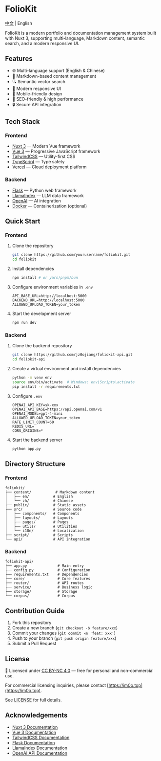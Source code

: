 # FolioKit

[中文](./README_zh.md) | English

FolioKit is a modern portfolio and documentation management system built with Nuxt 3, supporting multi-language, Markdown content, semantic search, and a modern responsive UI.

## Features

- 🌐 Multi-language support (English & Chinese)
- 📝 Markdown-based content management
- 🔍 Semantic vector search
- 🎨 Modern responsive UI
- 📱 Mobile-friendly design
- 🚀 SEO-friendly & high performance
- 🔒 Secure API integration

## Tech Stack

### Frontend
- [Nuxt 3](https://nuxt.com/) — Modern Vue framework
- [Vue 3](https://vuejs.org/) — Progressive JavaScript framework
- [TailwindCSS](https://tailwindcss.com/) — Utility-first CSS
- [TypeScript](https://www.typescriptlang.org/) — Type safety
- [Vercel](https://vercel.com/) — Cloud deployment platform

### Backend
- [Flask](https://flask.palletsprojects.com/) — Python web framework
- [LlamaIndex](https://www.llamaindex.ai/) — LLM data framework
- [OpenAI](https://openai.com/) — AI integration
- [Docker](https://www.docker.com/) — Containerization (optional)

## Quick Start

### Frontend
1. Clone the repository
   ```bash
   git clone https://github.com/yourusername/foliokit.git
   cd foliokit
   ```
2. Install dependencies
   ```bash
   npm install # or yarn/pnpm/bun
   ```
3. Configure environment variables in `.env`
   ```env
   API_BASE_URL=http://localhost:5000
   BACKEND_URL=http://localhost:5000
   ALLOWED_UPLOAD_TOKEN=your_token
   ```
4. Start the development server
   ```bash
   npm run dev
   ```

### Backend
1. Clone the backend repository
   ```bash
   git clone https://github.com/jz0ojiang/foliokit-api.git
   cd foliokit-api
   ```
2. Create a virtual environment and install dependencies
   ```bash
   python -m venv env
   source env/bin/activate  # Windows: env\Scripts\activate
   pip install -r requirements.txt
   ```
3. Configure `.env`
   ```env
   OPENAI_API_KEY=sk-xxx
   OPENAI_API_BASE=https://api.openai.com/v1
   OPENAI_MODEL=gpt-4-mini
   ALLOWED_UPLOAD_TOKEN=your_token
   RATE_LIMIT_COUNT=60
   REDIS_URL=
   CORS_ORIGINS=*
   ```
4. Start the backend server
   ```bash
   python app.py
   ```

## Directory Structure

### Frontend
```
foliokit/
├── content/           # Markdown content
│   ├── en/           # English
│   └── zh/           # Chinese
├── public/           # Static assets
├── src/              # Source code
│   ├── components/   # Components
│   ├── layouts/      # Layouts
│   ├── pages/        # Pages
│   ├── utils/        # Utilities
│   └── i18n/         # Localization
├── script/           # Scripts
└── api/              # API integration
```

### Backend
```
foliokit-api/
├── app.py              # Main entry
├── config.py           # Configuration
├── requirements.txt    # Dependencies
├── core/               # Core features
├── router/             # API routes
├── service/            # Business logic
├── storage/            # Storage
└── corpus/             # Corpus
```

## Contribution Guide

1. Fork this repository
2. Create a new branch (`git checkout -b feature/xxx`)
3. Commit your changes (`git commit -m 'feat: xxx'`)
4. Push to your branch (`git push origin feature/xxx`)
5. Submit a Pull Request

## License

📄 Licensed under [CC BY-NC 4.0](https://creativecommons.org/licenses/by-nc/4.0/) — free for personal and non-commercial use.

For commercial licensing inquiries, please contact [https://im0o.top](https://im0o.top).

See [LICENSE](LICENSE) for full details.


## Acknowledgements

- [Nuxt 3 Documentation](https://nuxt.com/docs)
- [Vue 3 Documentation](https://vuejs.org/guide/introduction.html)
- [TailwindCSS Documentation](https://tailwindcss.com/docs)
- [Flask Documentation](https://flask.palletsprojects.com/)
- [LlamaIndex Documentation](https://docs.llamaindex.ai/)
- [OpenAI API Documentation](https://platform.openai.com/docs/api-reference)
